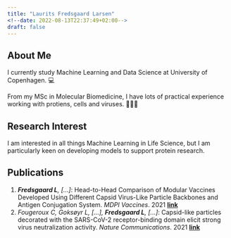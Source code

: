 ```yaml
---
title: "Laurits Fredsgaard Larsen"
<!--date: 2022-08-13T22:37:49+02:00-->
draft: false
---
```


## About Me
I currently study Machine Learning and Data Science at University of Copenhagen. 💻

From my MSc in Molecular Biomedicine, I have lots of practical experience working with protiens, cells and viruses. 👨🏻‍🔬

## Research Interest
I am interested in all things Machine Learning in Life Science,
but I am particularly keen on developing models to support protein research.


## Publications
1.  ***Fredsgaard L**, \[...\]*: Head-to-Head Comparison of Modular Vaccines Developed Using Different Capsid Virus-Like Particle Backbones and Antigen Conjugation System. *MDPI Vaccines*. 2021 [**link**](https://doi.org/10.3390/vaccines9060539)
2.  *Fougeroux C, Goksøyr L, \[...\], **Fredsgaard L**, \[...\]*: Capsid-like particles decorated with the SARS-CoV-2 receptor-binding domain elicit strong virus neutralization activity. *Nature Communications*. 2021 [**link**](https://doi.org/10.1038/s41467-020-20251-8)





